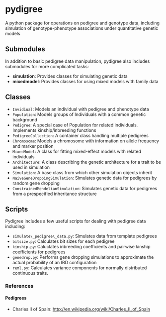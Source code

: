 pydigree
========

A python package for operations on pedigree and genotype data, including simulation of genotype-phenotype associations under quantitative genetic models

Submodules
-----
In addition to basic pedigree data manipulation, pydigree also includes submodules for more complicated tasks:
* __simulation__: Provides classes for simulating genetic data
* __mixedmodel__: Provides classes for using mixed models with family data

Classes
-----
* `Invidiual`: Models an individual with pedigree and phenotype data
* `Population`: Models groups of Individuals with a common genetic background
 * `Pedigree`: A special case of Population for related individuals. Implements kinship/inbreeding functions
* `PedigreeCollection`: A container class handling multiple pedigrees
* `Chromosome`: Models a chromosome with information on allele frequency and marker position
* `MixedModel`: A class for fitting mixed-effect models with related individuals
* `Architecture`: A class describing the genetic architecture for a trait to be used in simulation
* `Simulation`: A base class from which other simulation objects inherit
 * `NaiveGeneDroppingSimulation`: Simulates genetic data for pedigrees by random gene dropping
 * `ConstrainedMendelianSimulation`: Simulates genetic data for pedigrees from a prespecified inheritance structure


Scripts
-----
Pydigree includes a few useful scripts for dealing with pedigree data including:
* `simulate\_pedigree\_data.py`: Simulates data from template pedigrees
* `bitsize.py`: Calculates bit sizes for each pedigree
* `kinship.py`: Caluclates inbreeding coefficients and pairwise kinship coefficients for pedigrees
* `genedrop.py`: Performs gene dropping simulations to approximate the actual probability of an IBD configuration
* `reml.py`: Calculates variance components for normally distributed continuous traits.

### References 
#### Pedigrees
* Charles II of Spain: http://en.wikipedia.org/wiki/Charles_II_of_Spain
